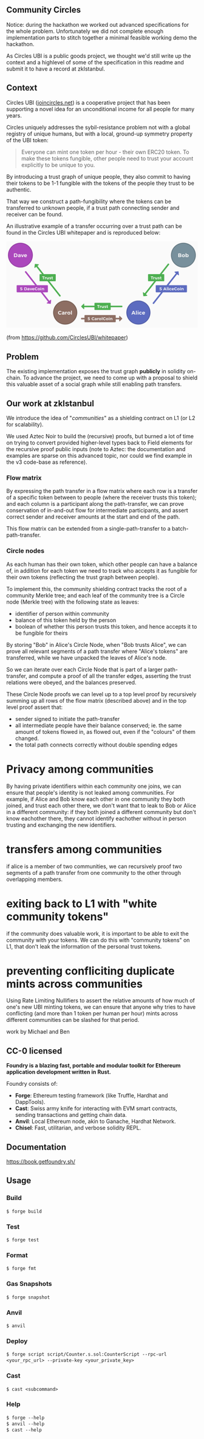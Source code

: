## Community Circles

Notice: during the hackathon we worked out advanced specifications for the whole problem. Unfortunately we did not complete enough implementation parts to stitch together a minimal feasible working demo the hackathon.

As Circles UBI is a public goods project, we thought we'd still write up the context and a highlevel of some of the specification in this readme and submit it to have a record at zkIstanbul.

## Context

Circles UBI ([joincircles.net](https://joincircles.net/)) is a cooperative project that has been supporting a novel idea for an unconditional income for all people for many years.

Circles uniquely addresses the sybil-resistance problem not with a global registry of unique humans, but with a local, ground-up symmetry property of the UBI token:

> Everyone can mint one token per hour - their own ERC20 token. To make these tokens fungible, other people need to trust your account explicitly to be unique to you.

By introducing a trust graph of unique people, they also commit to having their tokens to be 1-1 fungible with the tokens of the people they trust to be authentic.

That way we construct a path-fungibility where the tokens can be transferred to unknown people, if a trust path connecting sender and receiver can be found.

An illustrative example of a transfer occurring over a trust path can be found in the Circles UBI whitepaper and is reproduced below:

![](./assets/circles_diagram_3.png)


(from https://github.com/CirclesUBI/whitepaper)

## Problem

The existing implementation exposes the trust graph **publicly** in solidity on-chain. To advance the project, we need to come up with a proposal to shield this valuable asset of a social graph while still enabling path transfers.

## Our work at zkIstanbul

We introduce the idea of "*communities*" as a shielding contract on L1 (or L2 for scalability).

We used Aztec Noir to build the (recursive) proofs, but burned a lot of time on trying to convert provided higher-level types back to Field elements for the recursive proof public inputs (note to Aztec: the documentation and examples are sparse on this advanced topic, nor could we find example in the v3 code-base as reference).

### Flow matrix

By expressing the path transfer in a flow matrix where each row is a transfer of a specific token between to people (where the receiver trusts this token); and each column is a participant along the path-transfer, we can prove conservation of in-and-out flow for intermediate participants, and assert correct sender and receiver amounts at the start and end of the path.

This flow matrix can be extended from a single-path-transfer to a batch-path-transfer.

### Circle nodes

As each human has their own token, which other people can have a balance of, in addition for each token we need to track who accepts it as fungible for their own tokens (reflecting the trust graph between people).

To implement this, the community shielding contract tracks the root of a community Merkle tree; and each leaf of the community tree is a Circle node (Merkle tree) with the following state as leaves:
 - identifier of person within community
 - balance of this token held by the person
 - boolean of whether this person trusts this token,
   and hence accepts it to be fungible for theirs

By storing "Bob" in Alice's Circle Node, when "Bob trusts Alice", we can prove all relevant segments of a path transfer where "Alice's tokens" are transferred, while we have unpacked the leaves of Alice's node.

So we can iterate over each Circle Node that is part of a larger path-transfer, and compute a proof of all the transfer edges, asserting the trust relations were obeyed, and the balances preserved.

These Circle Node proofs we can level up to a top level proof by recursively summing up all rows of the flow matrix (described above) and in the top level proof assert that:
- sender signed to initiate the path-transfer
- all intermediate people have their balance conserved; ie. the same amount of tokens flowed in, as flowed out, even if the "colours" of them changed.
- the total path connects correctly without double spending edges

# Privacy among communities

By having private identifiers within each community one joins, we can ensure that people's identity is not leaked among communities. For example, if Alice and Bob know each other in one community they both joined, and trust each other there, we don't want that to leak to Bob or Alice in a different community: if they both joined a different community but don't know eachother there, they cannot identify eachother without in person trusting and exchanging the new identifiers.

# transfers among communities

if alice is a member of two communities, we can recursively proof two segments of a path transfer from one community to the other through overlapping members.

# exiting back to L1 with "white community tokens"

if the community does valuable work, it is important to be able to exit the community with your tokens. We can do this with "community tokens" on L1, that don't leak the information of the personal trust tokens.

# preventing confliciting duplicate mints across communities

Using Rate Limiting Nullifiers to assert the relative amounts of how much of one's new UBI minting tokens, we can ensure that anyone why tries to have conflicting (and more than 1 token per human per hour) mints across different communities can be slashed for that period.


work by Michael and Ben

CC-0 licensed
------

**Foundry is a blazing fast, portable and modular toolkit for Ethereum application development written in Rust.**

Foundry consists of:

-   **Forge**: Ethereum testing framework (like Truffle, Hardhat and DappTools).
-   **Cast**: Swiss army knife for interacting with EVM smart contracts, sending transactions and getting chain data.
-   **Anvil**: Local Ethereum node, akin to Ganache, Hardhat Network.
-   **Chisel**: Fast, utilitarian, and verbose solidity REPL.

## Documentation

https://book.getfoundry.sh/

## Usage

### Build

```shell
$ forge build
```

### Test

```shell
$ forge test
```

### Format

```shell
$ forge fmt
```

### Gas Snapshots

```shell
$ forge snapshot
```

### Anvil

```shell
$ anvil
```

### Deploy

```shell
$ forge script script/Counter.s.sol:CounterScript --rpc-url <your_rpc_url> --private-key <your_private_key>
```

### Cast

```shell
$ cast <subcommand>
```

### Help

```shell
$ forge --help
$ anvil --help
$ cast --help
```
